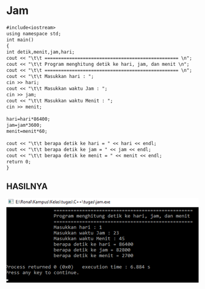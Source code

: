 # Jam

    #include<iostream>
    using namespace std;
    int main()
    {
    int detik,menit,jam,hari;
    cout << "\t\t ================================================= \n";
    cout << "\t\t Program menghitung detik ke hari, jam, dan menit \n";
    cout << "\t\t ================================================= \n";
    cout << "\t\t Masukkan hari : ";
    cin >> hari;
    cout << "\t\t Masukkan waktu Jam : ";
    cin >> jam;
    cout << "\t\t Masukkan waktu Menit : ";
    cin >> menit;

    hari=hari*86400;
    jam=jam*3600;
    menit=menit*60;

    cout << "\t\t berapa detik ke hari = " << hari << endl;
    cout << "\t\t berapa detik ke jam = " << jam << endl;
    cout << "\t\t berapa detik ke menit = " << menit << endl;
    return 0;
    }

## HASILNYA

![img](https://github.com/ernico27/Jam/blob/master/jam.png?raw=true)
